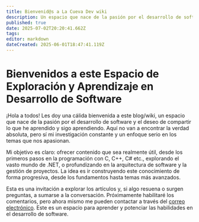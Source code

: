 ```yaml
---
title: Bienvenid@s a La Cueva Dev wiki
description: Un espacio que nace de la pasión por el desarrollo de software y de compartir lo aprendido
published: true
date: 2025-07-02T20:20:41.662Z
tags: 
editor: markdown
dateCreated: 2025-06-01T18:47:41.119Z
---
```


# Bienvenidos a este Espacio de Exploración y Aprendizaje en Desarrollo de Software
¡Hola a todos! Les doy una cálida bienvenida a este blog/wiki, un espacio que nace de la pasión por el desarrollo de software y el deseo de compartir lo que he aprendido y sigo aprendiendo. Aquí no van a encontrar la verdad absoluta, pero sí mi investigación constante y un enfoque serio en los temas que nos apasionan.

Mi objetivo es claro: ofrecer contenido que sea realmente útil, desde los primeros pasos en la programación con C, C++, C# etc., explorando el vasto mundo de .NET, o profundizando en la arquitectura de software y la gestión de proyectos. La idea es ir construyendo este conocimiento de forma progresiva, desde los fundamentos hasta temas más avanzados.

Esta es una invitación a explorar los artículos y, si algo resuena o surgen preguntas, a sumarse a la conversación. Próximamente habilitaré los comentarios, pero ahora mismo me pueden contactar a través del [correo electrónico](mailto:contacto@lacuevadelinsecto.dev?subject=Art%C3%ADculos%20de%20La%20Cueva%20del%20Insecto). Este es un espacio para aprender y potenciar las habilidades en el desarrollo de software.